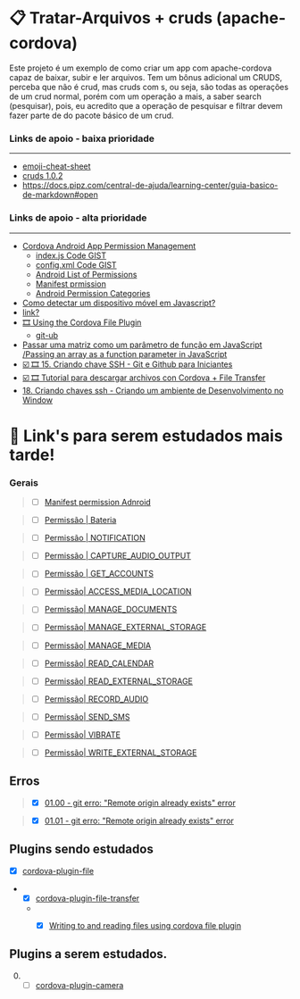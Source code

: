 # :clipboard: Tratar-Arquivos + cruds (apache-cordova)
Este projeto é um exemplo de como criar um app com apache-cordova capaz de baixar, subir e ler arquivos. Tem um bônus adicional um CRUDS, perceba que não é crud, mas cruds com s,
ou seja, são todas as operações de um crud normal, porém com um operação a mais, a saber search (pesquisar), pois, eu acredito que a operação de pesquisar e filtrar devem fazer parte de do pacote
básico de um crud.


### **Links de apoio - baixa prioridade** 
---
- [emoji-cheat-sheet](https://github.com/ikatyang/emoji-cheat-sheet)
- [cruds 1.0.2](https://github.com/H7W/CRUDS-v1.0.2/edit/master/README.md)
- <https://docs.pipz.com/central-de-ajuda/learning-center/guia-basico-de-markdown#open>

### **Links de apoio - alta prioridade** 
------
- [Cordova Android App Permission Management](https://youtu.be/W47ZJ1vgqqI)
   - [index.js Code GIST](https://gist.github.com/prof3ssorSt3v3/f4751a1afc8902dad42c2b8ed8b33fbd)
   - [config.xml Code GIST](https://gist.github.com/prof3ssorSt3v3/ef8ef201cba34e6002b633e4f842a8c9)
   - [Android List of Permissions](https://developer.android.com/reference/android/Manifest.permission)
   - [Manifest prmission](https://developer.android.com/reference/android/Manifest.permission)
   - [Android Permission Categories](https://developer.android.com/guide/topics/permissions/overview#normal-dangerous)
- [Como detectar um dispositivo móvel em Javascript?](https://pt.stackoverflow.com/questions/194988/como-detectar-um-dispositivo-m%C3%B3vel-em-javascript)
- [link?]()
- [:film_strip: Using the Cordova File Plugin](https://www.youtube.com/watch?v=8x-yv7U80wU&ab_channel=SteveGriffith-Prof3ssorSt3v3)  
   - [git-ub](https://gist.github.com/prof3ssorSt3v3/2455efaed9f2f98a76449038ccbd3753)
- [Passar uma matriz como um parâmetro de função em JavaScript /Passing an array as a function parameter in JavaScript](https://stackoverflow.com/questions/2856059/passing-an-array-as-a-function-parameter-in-javascript)
- [:ballot_box_with_check: :film_strip: 15. Criando chave SSH - Git e Github para Iniciantes](https://www.youtube.com/watch?v=7YVQLZp1jb0&list=LL&index=59&t=2s&ab_channel=WillianJustenCursos)
- [:ballot_box_with_check: :film_strip: Tutorial para descargar archivos con Cordova + File Transfer](https://www.youtube.com/watch?v=V1LcXKJxckk&list=LL&index=19&t=412s)
- [18. Criando chaves ssh - Criando um ambiente de Desenvolvimento no Window](https://www.youtube.com/watch?v=-0IF3fT4O_8&list=LL&index=62)
# :key: Link's para serem estudados mais tarde!

### **Gerais**
> - [ ] [Manifest permission Adnroid ](https://developer.android.com/reference/android/Manifest.permission.html?hl=zh-tw)

> - [ ] [Permissão | Bateria](https://developer.android.com/reference/android/Manifest.permission?hl=zh-tw#BATTERY_STATS)

> - [ ] [Permissão | NOTIFICATION](https://developer.android.com/reference/android/Manifest.permission?hl=zh-tw#BIND_NOTIFICATION_LISTENER_SERVICE) 

> - [ ] [Permissão | CAPTURE_AUDIO_OUTPUT](https://developer.android.com/reference/android/Manifest.permission?hl=zh-tw#CAPTURE_AUDIO_OUTPUT) 

> - [ ] [Permissão | GET_ACCOUNTS](https://developer.android.com/reference/android/Manifest.permission?hl=zh-tw#GET_ACCOUNTS) 

> - [ ] [Permissão| ACCESS_MEDIA_LOCATION](https://developer.android.com/reference/android/Manifest.permission?hl=zh-tw#ACCESS_MEDIA_LOCATION) 

> - [ ] [Permissão| MANAGE_DOCUMENTS](https://developer.android.com/reference/android/Manifest.permission?hl=zh-tw#MANAGE_DOCUMENTS) 

> - [ ] [Permissão| MANAGE_EXTERNAL_STORAGE](https://developer.android.com/reference/android/Manifest.permission?hl=zh-tw#MANAGE_EXTERNAL_STORAGE) 

> - [ ] [Permissão| MANAGE_MEDIA](https://developer.android.com/reference/android/Manifest.permission?hl=zh-tw#MANAGE_MEDIA) 

> - [ ] [Permissão| READ_CALENDAR](https://developer.android.com/reference/android/Manifest.permission?hl=zh-tw#READ_CALENDAR) 

> - [ ] [Permissão| READ_EXTERNAL_STORAGE](https://developer.android.com/reference/android/Manifest.permission?hl=zh-tw#READ_EXTERNAL_STORAGE) 

> - [ ] [Permissão| RECORD_AUDIO](https://developer.android.com/reference/android/Manifest.permission?hl=zh-tw#RECORD_AUDIO) 

> - [ ] [Permissão| SEND_SMS](https://developer.android.com/reference/android/Manifest.permission?hl=zh-tw#SEND_SMS) 

> - [ ] [Permissão| VIBRATE](https://developer.android.com/reference/android/Manifest.permission?hl=zh-tw#VIBRATE)

> - [ ] [Permissão| WRITE_EXTERNAL_STORAGE](https://developer.android.com/reference/android/Manifest.permission?hl=zh-tw#WRITE_EXTERNAL_STORAGE)

## Erros

> - [x] [01.00 - git erro: "Remote origin already exists" error](https://www.datree.io/resources/git-error-fatal-remote-origin-already-exists)

> - [x] [01.01 - git erro: "Remote origin already exists" error](https://careerkarma.com/blog/git-fatal-remote-origin-already-exists/)

## Plugins sendo estudados 
- [X] [cordova-plugin-file](https://cordova.apache.org/docs/en/10.x/reference/cordova-plugin-file/)

* - [X] [cordova-plugin-file-transfer](https://cordova.apache.org/docs/en/6.x/reference/cordova-plugin-file-transfer/#downloadFile)
   * - [X] [Writing to and reading files using cordova file plugin](https://stackoverflow.com/questions/56125983/writing-to-and-reading-files-using-cordova-file-plugin)




## Plugins a serem estudados.

0. - [ ] [cordova-plugin-camera](https://cordova.apache.org/docs/en/10.x/reference/cordova-plugin-camera/)
